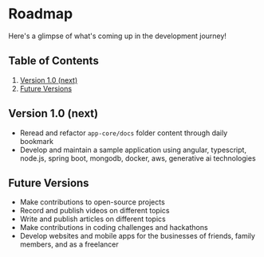 # Roadmap

Here's a glimpse of what's coming up in the development journey!

## Table of Contents

1. [Version 1.0 (next)](#version-10-next)
1. [Future Versions](#future-versions)

## Version 1.0 (next)

- Reread and refactor `app-core/docs` folder content through daily bookmark
- Develop and maintain a sample application using angular, typescript, node.js, spring boot, mongodb, docker, aws, generative ai technologies

## Future Versions

- Make contributions to open-source projects
- Record and publish videos on different topics
- Write and publish articles on different topics
- Make contributions in coding challenges and hackathons
- Develop websites and mobile apps for the businesses of friends, family members, and as a freelancer
